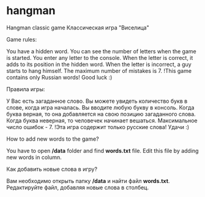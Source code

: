 # hangman
Hangman classic game
Классическая игра "Виселица"

Game rules:

You have a hidden word. You can see the number of letters when the game is started. You enter any letter to the console. When the letter is correct, it adds to its position in the hidden word. When the letter is incorrect, a guy starts to hang himself. The maximum number of mistakes is 7. !This game contains only Russian words! Good luck :)

Правила игры:

У Вас есть загаданное слово. Вы можете увидеть количество букв в слове, когда игра началась. Вы вводите любую букву в консоль. Когда буква верная, то она добавляется на свою позицию загаданного слова. Когда буква неверная, то человечек начинает вешаться. Максимальное число ошибок - 7. !Эта игра содержит только русские слова! Удачи :)

How to add new words to the game?

You have to open **/data** folder and find **words.txt** file. Edit this file by adding new words in column.

Как добавить новые слова в игру?

Вам необходимо открыть папку **/data** и найти файл **words.txt**. Редактируйте файл, добавляя новые слова в столбец.
